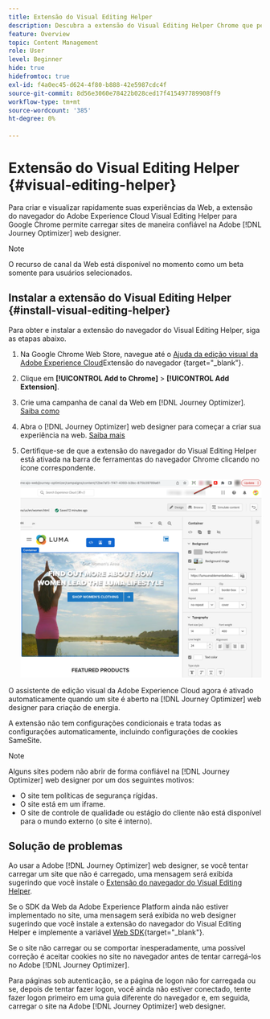 ```yaml
---
title: Extensão do Visual Editing Helper
description: Descubra a extensão do Visual Editing Helper Chrome que permite criar e visualizar páginas da Web no Journey Otimizer
feature: Overview
topic: Content Management
role: User
level: Beginner
hide: true
hidefromtoc: true
exl-id: f4a0ec45-d624-4f80-b888-42e5987cdc4f
source-git-commit: 8d56e3060e78422b028ced17f415497789908ff9
workflow-type: tm+mt
source-wordcount: '385'
ht-degree: 0%

---
```


# Extensão do Visual Editing Helper {#visual-editing-helper}

Para criar e visualizar rapidamente suas experiências da Web, a extensão do navegador do Adobe Experience Cloud Visual Editing Helper para Google Chrome permite carregar sites de maneira confiável na Adobe [!DNL Journey Optimizer] web designer.

>[!NOTE]
>
>O recurso de canal da Web está disponível no momento como um beta somente para usuários selecionados.

## Instalar a extensão do Visual Editing Helper {#install-visual-editing-helper}

Para obter e instalar a extensão do navegador do Visual Editing Helper, siga as etapas abaixo.

1. Na Google Chrome Web Store, navegue até o [Ajuda da edição visual da Adobe Experience Cloud](https://chrome.google.com/webstore/detail/adobe-experience-cloud-vi/kgmjjkfjacffaebgpkpcllakjifppnca)Extensão do navegador {target=&quot;_blank&quot;}.

1. Clique em **[!UICONTROL Add to Chrome]** > **[!UICONTROL Add Extension]**.

1. Crie uma campanha de canal da Web em [!DNL Journey Optimizer]. [Saiba como](author-web.md#create-web-campaign)

1. Abra o [!DNL Journey Optimizer] web designer para começar a criar sua experiência na web. [Saiba mais](author-web.md)

1. Certifique-se de que a extensão do navegador do Visual Editing Helper está ativada na barra de ferramentas do navegador Chrome clicando no ícone correspondente.

   ![](assets/web-visual-editing-extension.png)

O assistente de edição visual da Adobe Experience Cloud agora é ativado automaticamente quando um site é aberto na [!DNL Journey Optimizer] web designer para criação de energia.

A extensão não tem configurações condicionais e trata todas as configurações automaticamente, incluindo configurações de cookies SameSite.

>[!NOTE]
>
>Alguns sites podem não abrir de forma confiável na [!DNL Journey Optimizer] web designer por um dos seguintes motivos:
>
> * O site tem políticas de segurança rígidas.
> * O site está em um iframe.
> * O site de controle de qualidade ou estágio do cliente não está disponível para o mundo externo (o site é interno).


## Solução de problemas

Ao usar a Adobe [!DNL Journey Optimizer] web designer, se você tentar carregar um site que não é carregado, uma mensagem será exibida sugerindo que você instale o [Extensão do navegador do Visual Editing Helper](#install-visual-editing-helper).

Se o SDK da Web da Adobe Experience Platform ainda não estiver implementado no site, uma mensagem será exibida no web designer sugerindo que você instale a extensão do navegador do Visual Editing Helper e implemente a variável [Web SDK](https://experienceleague.adobe.com/docs/platform-learn/implement-web-sdk/overview.html){target=&quot;_blank&quot;}.

Se o site não carregar ou se comportar inesperadamente, uma possível correção é aceitar cookies no site no navegador antes de tentar carregá-los no Adobe [!DNL Journey Optimizer].

Para páginas sob autenticação, se a página de logon não for carregada ou se, depois de tentar fazer logon, você ainda não estiver conectado, tente fazer logon primeiro em uma guia diferente do navegador e, em seguida, carregar o site na Adobe [!DNL Journey Optimizer] web designer.
